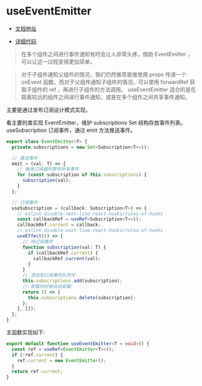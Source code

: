 # useEventEmitter

- [文档地址](https://ahooks.js.org/zh-CN/hooks/use-event-emitter)

- [详细代码](https://github.com/GpingFeng/hooks/blob/guangping%2Fread-code/packages/hooks/src/useEventEmitter/index.ts)

> 在多个组件之间进行事件通知有时会让人非常头疼，借助 EventEmitter ，可以让这一过程变得更加简单。

> 对于子组件通知父组件的情况，我们仍然推荐直接使用 props 传递一个 onEvent 函数。而对于父组件通知子组件的情况，可以使用 forwardRef 获取子组件的 ref ，再进行子组件的方法调用。 useEventEmitter 适合的是在距离较远的组件之间进行事件通知，或是在多个组件之间共享事件通知。

主要是通过发布订阅设计模式实现。

看主要的类实现 EventEmitter，维护 subscriptions Set 结构存放事件列表。useSubscription 订阅事件，通过 emit 方法推送事件。

```ts
export class EventEmitter<T> {
  private subscriptions = new Set<Subscription<T>>();

  // 推送事件
  emit = (val: T) => {
    // 触发订阅器列表中所有事件
    for (const subscription of this.subscriptions) {
      subscription(val);
    }
  };

  // 订阅事件
  useSubscription = (callback: Subscription<T>) => {
    // eslint-disable-next-line react-hooks/rules-of-hooks
    const callbackRef = useRef<Subscription<T>>();
    callbackRef.current = callback;
    // eslint-disable-next-line react-hooks/rules-of-hooks
    useEffect(() => {
      // 待订阅事件
      function subscription(val: T) {
        if (callbackRef.current) {
          callbackRef.current(val);
        }
      }
      // 添加到订阅事件队列中
      this.subscriptions.add(subscription);
      // 卸载的时候自动卸载
      return () => {
        this.subscriptions.delete(subscription);
      };
    }, []);
  };
}
```

主函数实现如下:

```ts
export default function useEventEmitter<T = void>() {
  const ref = useRef<EventEmitter<T>>();
  if (!ref.current) {
    ref.current = new EventEmitter();
  }
  return ref.current;
}
```
